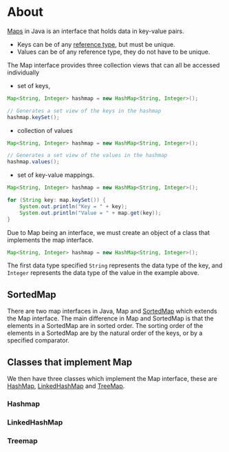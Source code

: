 # About

[Maps][maps] in Java is an interface that holds data in key-value pairs. 

- Keys can be of any [reference type][reference-data-types], but must be unique.
- Values can be of any reference type, they do not have to be unique.

The Map interface provides three collection views that can all be accessed individually

- set of keys,

```java
Map<String, Integer> hashmap = new HashMap<String, Integer>();

// Generates a set view of the keys in the hashmap
hashmap.keySet();
```

- collection of values

```java
Map<String, Integer> hashmap = new HashMap<String, Integer>();

// Generates a set view of the values in the hashmap
hashmap.values();
```

- set of key-value mappings.

````java
Map<String, Integer> hashmap = new HashMap<String, Integer>();

for (String key: map.keySet()) {
    System.out.println("Key = " + key);
    System.out.println("Value = " + map.get(key));
}
````

Due to Map being an interface, we must create an object of a class that implements the map interface.

```java
Map<String, Integer> hashmap = new HashMap<String, Integer>();
```

The first data type specified `String` represents the data type of the key, and `Integer` represents the data type of the value in the example above.

## SortedMap

There are two map interfaces in Java, Map and [SortedMap][sorted-map] which extends the Map interface.
The main difference in Map and SortedMap is that the elements in a SortedMap are in sorted order.
The sorting order of the elements in a SortedMap are by the natural order of the keys, or by a specified comparator.

## Classes that implement Map

We then have three classes which implement the Map interface, these are [HashMap][hash-map], [LinkedHashMap][linked-hash-map] and [TreeMap][tree-map].

### Hashmap



### LinkedHashMap 

### Treemap



[maps]: https://docs.oracle.com/en/java/javase/11/docs/api/java.base/java/util/Map.html
[reference-data-types]: https://docs.oracle.com/javase/specs/jls/se7/html/jls-4.html#jls-4.3
[start-of-map-methods]: https://docs.oracle.com/javase/8/docs/api/java/util/Map.html#size--
[sorted-map]: https://docs.oracle.com/javase/8/docs/api/java/util/SortedMap.html
[hash-map]: https://docs.oracle.com/javase/8/docs/api/java/util/HashMap.html
[linked-hash-map]: https://docs.oracle.com/javase/8/docs/api/java/util/LinkedHashMap.html
[tree-map]: https://docs.oracle.com/javase/8/docs/api/java/util/TreeMap.html